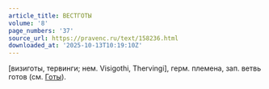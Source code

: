```yaml
---
article_title: ВЕСТГОТЫ
volume: '8'
page_numbers: '37'
source_url: https://pravenc.ru/text/158236.html
downloaded_at: '2025-10-13T10:19:10Z'
---
```


[визиготы, тервинги; нем. Visigothi, Thervingi], герм. племена, зап. ветвь готов (см. [Готы](https://pravenc.ru/text/Готы.html)).
